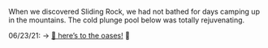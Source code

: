 When we discovered Sliding Rock, we had not bathed for days camping up in the mountains. The cold plunge pool below was totally rejuvenating.

06/23/21: → [🍺 here’s to the oases!](https://simply.personal.jenett.org/%f0%9f%8d%ba-heres-to-the-oases/) 🔗